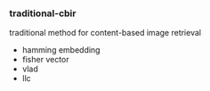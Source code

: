 ### traditional-cbir
traditional method for content-based image retrieval
- hamming embedding
- fisher vector
- vlad
- llc
